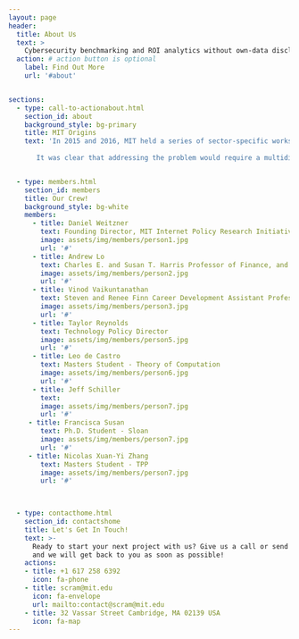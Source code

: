 ```yaml
---
layout: page
header:
  title: About Us
  text: >
    Cybersecurity benchmarking and ROI analytics without own-data disclosure
  action: # action button is optional
    label: Find Out More
    url: '#about'


sections:
  - type: call-to-actionabout.html
    section_id: about
    background_style: bg-primary
    title: MIT Origins
    text: 'In 2015 and 2016, MIT held a series of sector-specific workshops focused on protecting critical infrastructure led by Joel Brenner (report). The workshops included presentations by CISOs from four distinct economic sectors (electricity, oil and gas, finance, and communications) who discussed the challenges they faced securing and defending their networks. A common theme began to emerge across all four sector-specific meetings: The CISOs stated that deploying security controls was akin to “investing in the dark,” because they lacked the necessary illumination into the defensive postures and related losses of other firms that would only be available if firms shared information. Despite this, the CISOs of these firms were also reluctant to share information because of the sensitive nature of their own data. 
        
       It was clear that addressing the problem would require a multidisciplinary team to design a solution. We brought together specialists in financial risk, cryptography, and computer security from across MIT to design and build a new platform using cutting-edge cryptographic techniques. The novel platform could be used to securely and privately calculate aggregated metrics on cyber defenses and loss data, without requiring firms to disclose their own data. This new SCRAM platform provides clarity and visibility on how firms as a whole defend themselves, as well as improves the understanding of the relationship between control failures and financial losses. '


  - type: members.html
    section_id: members
    title: Our Crew!
    background_style: bg-white
    members:
      - title: Daniel Weitzner
        text: Founding Director, MIT Internet Policy Research Initiative (IPRI)
        image: assets/img/members/person1.jpg
        url: '#'
      - title: Andrew Lo
        text: Charles E. and Susan T. Harris Professor of Finance, and the Director of the Laboratory for Financial Engineering
        image: assets/img/members/person2.jpg
        url: '#'
      - title: Vinod Vaikuntanathan
        text: Steven and Renee Finn Career Development Assistant Professor of Computer Science
        image: assets/img/members/person3.jpg
        url: '#'
      - title: Taylor Reynolds
        text: Technology Policy Director
        image: assets/img/members/person5.jpg
        url: '#'
      - title: Leo de Castro
        text: Masters Student - Theory of Computation
        image: assets/img/members/person6.jpg
        url: '#'
      - title: Jeff Schiller
        text: 
        image: assets/img/members/person7.jpg
        url: '#'
	 - title: Francisca Susan
        text: Ph.D. Student - Sloan
        image: assets/img/members/person7.jpg
        url: '#'
	 - title: Nicolas Xuan-Yi Zhang
        text: Masters Student - TPP
        image: assets/img/members/person7.jpg
        url: '#'

 

  - type: contacthome.html
    section_id: contactshome
    title: Let's Get In Touch!
    text: >-
      Ready to start your next project with us? Give us a call or send us an email
      and we will get back to you as soon as possible!
    actions:
    - title: +1 617 258 6392
      icon: fa-phone
    - title: scram@mit.edu
      icon: fa-envelope
      url: mailto:contact@scram@mit.edu
    - title: 32 Vassar Street Cambridge, MA 02139 USA
      icon: fa-map
---
```

